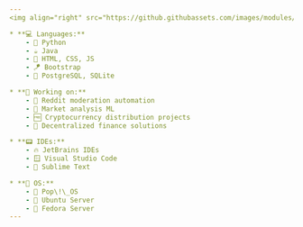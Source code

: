 ```yaml
---
<img align="right" src="https://github.githubassets.com/images/modules/site/home/astro-mona.svg" width=350>

* **💻 Languages:**
    - 🐍 Python
    - ☕ Java
    - 📡 HTML, CSS, JS
    - 🪁 Bootstrap
    - 💾 PostgreSQL, SQLite

* **👷 Working on:**
    - 🔨 Reddit moderation automation
    - 💸 Market analysis ML
    - 🆓 Cryptocurrency distribution projects
    - 📁 Decentralized finance solutions

* **📟 IDEs:**
    - 🔥 JetBrains IDEs
    - 🪟 Visual Studio Code
    - 💨 Sublime Text

* **🐧 OS:**
    - 🍿 Pop\!\_OS
    - 👻 Ubuntu Server
    - 🎩 Fedora Server
---
```

